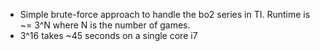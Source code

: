 - Simple brute-force approach to handle the bo2 series in TI. Runtime is ~= 3^N where N is the number of games.
- 3^16 takes ~45 seconds on a single core i7

